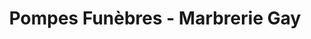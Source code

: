 ---
title: "Pompes Funèbres - Marbrerie Gay"
url: /saint-chamond/pompes-funebres-marbrerie-gay/
shop: Bestattungen
---